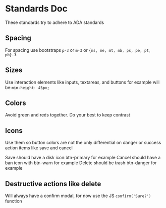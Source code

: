 # Standards Doc

These standards try to adhere to ADA standards

## Spacing

For spacing use bootstraps `p-3` or `m-3` or `{ms, me, mt, mb, ps, pe, pt, pb}-3`

## Sizes

Use interaction elements like inputs, textareas, and buttons for example will be `min-height: 45px;`

## Colors

Avoid green and reds together. Do your best to keep contrast

## Icons

Use them so button colors are not the only differential on danger or success action items like save and cancel

Save should have a disk icon btn-primary for example
Cancel should have a ban icon with btn-warn for example
Delete should be trash btn-danger for example

## Destructive actions like delete

Will always have a confirm modal, for now use the JS `confirm('Sure?')` function
